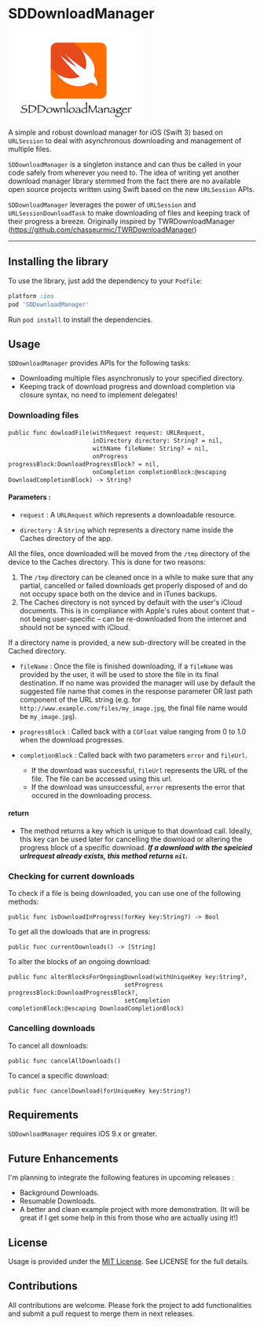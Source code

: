 SDDownloadManager
=================
![alt text](/SDDownloadManager/sddwn.png)

A simple and robust download manager for iOS (Swift 3) based on `URLSession` to deal with asynchronous downloading and management of multiple files.

`SDDownloadManager` is a singleton instance and can thus be called in your code safely from wherever you need to. The idea of writing yet another download manager library stemmed from the fact there are no available open source projects written using Swift based on the new `URLSession` APIs.

`SDDownloadManager` leverages the power of `URLSession` and `URLSessionDownloadTask` to make downloading of files and keeping track of their progress a breeze. Originally inspired by TWRDownloadManager (https://github.com/chasseurmic/TWRDownloadManager)

- - - 

## Installing the library

To use the library, just add the dependency to your `Podfile`:

```ruby
platform :ios
pod 'SDDownloadManager'
```

Run `pod install` to install the dependencies.

## Usage

`SDDownloadManager` provides APIs for the following tasks:

- Downloading multiple files asynchronusly to your specified directory.
- Keeping track of download progress and download completion via closure syntax, no need to implement delegates!


### Downloading files

    public func dowloadFile(withRequest request: URLRequest,
                            inDirectory directory: String? = nil,
                            withName fileName: String? = nil,
                            onProgress progressBlock:DownloadProgressBlock? = nil,
                            onCompletion completionBlock:@escaping DownloadCompletionBlock) -> String? 

#### Parameters :

- `request` : A `URLRequest` which represents a downloadable resource.

- `directory` : A `String` which represents a directory name inside the Caches directory of the app.

All the files, once downloaded will be moved from the `/tmp` directory of the device to the Caches directory. This is done for two reasons:
 
  1) The `/tmp` directory can be cleaned once in a while to make sure that any partial, cancelled or failed downloads get properly disposed of and do not occupy space both on the device and in iTunes backups.
  2) The Caches directory is not synced by default with the user's iCloud documents. This is in compliance with Apple's rules about content that – not being user-specific – can be re-downloaded from the internet and should not be synced with iCloud.

If a directory name is provided, a new sub-directory will be created in the Cached directory.

- `fileName` : Once the file is finished downloading, if a `fileName` was provided by the user, it will be used to store the file in its final destination. If no name was provided the manager will use by default the suggested file name that comes in the response parameter OR last path component of the URL string (e.g. for `http://www.example.com/files/my_image.jpg`, the final file name would be `my_image.jpg`).

- `progressBlock` : Called back with a `CGFloat` value ranging from 0 to 1.0 when the download progresses.

- `completionBlock` : Called back with two parameters `error` and `fileUrl`.
    - If the download was successful, `fileUrl` represents the URL of the file. The file can be accessed using this url.
    - If the download was unsuccessful, `error` represents the error that occured in the downloading process.
    
#### return

- The method returns a key which is unique to that download call. Ideally, this key can be used later for cancelling the download or altering the progress block of a specific download.  ***If a download with the speicied urlrequest already exists, this method returns `nil`.***
      
### Checking for current downloads 

To check if a file is being downloaded, you can use one of the following methods:

    public func isDownloadInProgress(forKey key:String?) -> Bool

To get all the dowloads that are in progress:

    public func currentDownloads() -> [String]

To alter the blocks of an ongoing download:

    public func alterBlocksForOngoingDownload(withUniqueKey key:String?,
                                     setProgress progressBlock:DownloadProgressBlock?,
                                     setCompletion completionBlock:@escaping DownloadCompletionBlock)
### Cancelling downloads

To cancel all downloads:

    public func cancelAllDownloads()

To cancel a specific download:

    public func cancelDownload(forUniqueKey key:String?)
                                  
## Requirements

`SDDownloadManager` requires iOS 9.x or greater.

## Future Enhancements

I'm planning to integrate the following features in upcoming releases :
- Background Downloads.
- Resumable Downloads.
- A better and clean example project with more demonstration. (It will be great if I get some help in this from those who are actually using it!)

## License

Usage is provided under the [MIT License](http://opensource.org/licenses/mit-license.php).  See LICENSE for the full details.

## Contributions

All contributions are welcome. Please fork the project to add functionalities and submit a pull request to merge them in next releases.
